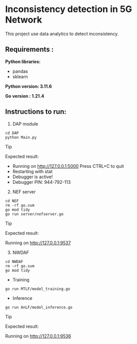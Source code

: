 # Inconsistency detection in 5G Network 

This project use data analytics to detect inconsistency.  

## Requirements :

**Python libraries:**
- pandas
- sklearn

**Python version: 3.11.6**

**Go version : 1.21.4**

## Instructions to run:

1) DAP module
```
cd DAP 
python Main.py
```
> [!TIP]
> Expected result:

 * Running on http://127.0.0.1:5000
Press CTRL+C to quit
 * Restarting with stat
 * Debugger is active!
 * Debugger PIN: 944-792-113

2) NEF server
```
cd NEF
rm -rf go.sum
go mod tidy
go run server/nefserver.go
```

> [!TIP]
> Expected result:

Running on http://127.0.0.1:9537

3) NWDAF
```
cd NWDAF
rm -rf go.sum
go mod tidy
```

- Training
```
go run MTLF/model_training.go 
```
- Inference
```
go run AnLF/model_inference.go
```

> [!TIP]
> Expected result:

Running on http://127.0.0.1:9536

